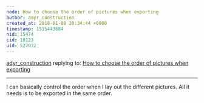 ```yaml
---
node: How to choose the order of pictures when exporting
author: adyr_construction
created_at: 2018-01-08 20:34:44 +0000
timestamp: 1515443684
nid: 15474
cid: 18123
uid: 522032
---
```




[adyr_construction](../profile/adyr_construction) replying to: [How to choose the order of pictures when exporting](../notes/adyr_construction/01-08-2018/how-to-choose-the-order-of-pictures-when-exporting)

----
I can basically control the order when I lay out the different pictures. All it needs is to be exported in the same order.